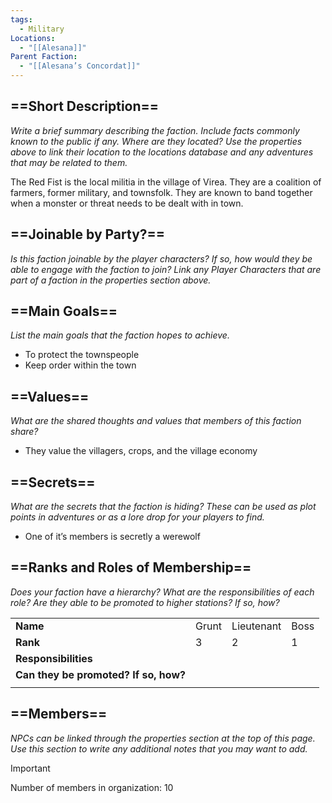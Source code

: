 ```yaml
---
tags:
  - Military
Locations:
  - "[[Alesana]]"
Parent Faction:
  - "[[Alesana’s Concordat]]"
---
```

## ==Short Description==

_Write a brief summary describing the faction. Include facts commonly known to the public if any. Where are they located? Use the properties above to link their location to the locations database and any adventures that may be related to them._

The Red Fist is the local militia in the village of Virea. They are a coalition of farmers, former military, and townsfolk. They are known to band together when a monster or threat needs to be dealt with in town.

## ==Joinable by Party?==

_Is this faction joinable by the player characters? If so, how would they be able to engage with the faction to join? Link any Player Characters that are part of a faction in the properties section above._

  

## ==Main Goals==

_List the main goals that the faction hopes to achieve._

- To protect the townspeople
- Keep order within the town

  

## ==Values==

_What are the shared thoughts and values that members of this faction share?_

- They value the villagers, crops, and the village economy

  

## ==Secrets==

_What are the secrets that the faction is hiding? These can be used as plot points in adventures or as a lore drop for your players to find._

- One of it’s members is secretly a werewolf

## ==Ranks and Roles of Membership==

_Does your faction have a hierarchy? What are the responsibilities of each role? Are they able to be promoted to higher stations? If so, how?_

|   |   |   |   |
|---|---|---|---|
|**Name**|Grunt|Lieutenant|Boss|
|**Rank**|3|2|1|
|**Responsibilities**||||
|**Can they be promoted? If so, how?**||||
|||||

## ==Members==

_NPCs can be linked through the properties section at the top of this page. Use this section to write any additional notes that you may want to add._

> [!important]  
> Number of members in organization: 10